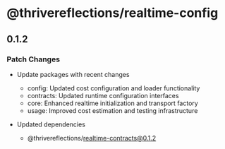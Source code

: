 # @thrivereflections/realtime-config

## 0.1.2

### Patch Changes

- Update packages with recent changes

  - config: Updated cost configuration and loader functionality
  - contracts: Updated runtime configuration interfaces
  - core: Enhanced realtime initialization and transport factory
  - usage: Improved cost estimation and testing infrastructure

- Updated dependencies
  - @thrivereflections/realtime-contracts@0.1.2
